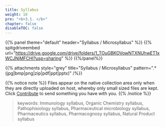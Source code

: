 ```yaml
---
title: Syllabus
weight: 10
pre: "<b>3.1. </b>"
chapter: false
disableTOC: false
---
```


{{% panel 
theme="default" 
header="Syllabus / Microsyllabus"
%}} 
{{% spitgdriveembed url="https://drive.google.com/drive/folders/1_TOuGBKOVowNTXNUhwET1xWCJNjMFCHl?usp=sharing" %}}
{{%/panel%}}

{{% attachments style="grey" title="Syllabus / Microsyllabus" pattern=".*(jpg|bmp|png|zip|pdf|ppt|pptx)" /%}}

{{% notice note %}}
Files appear on the native collection area only when they are directly uploaded on host, whereby only small sized files are kept. Click [<i class='fa fa-code-branch'></i> Contribute](/how-to-contribute) to send something you have with you.
{{% /notice %}}

> keywords: Immunology syllabus, Organic Chemistry syllabus, Pathophisiology syllabus, Pharmaceutical microbiology syllabus, Pharmaceutics syllabus, Pharmacognosy syllabus, Natural Product syllabus

<!-- 
{{% attachments style="orange" title="PDF" pattern=".*pdf" /%}}
{{% attachments style="grey" title="Other Files (ZIP/JPG)" pattern=".*(jpg|zip)" /%}} -->

